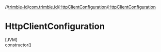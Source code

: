 //[trimble-id](../../../index.md)/[com.trimble.id](../index.md)/[HttpClientConfiguration](index.md)/[HttpClientConfiguration](-http-client-configuration.md)

# HttpClientConfiguration

[JVM]\
constructor()
